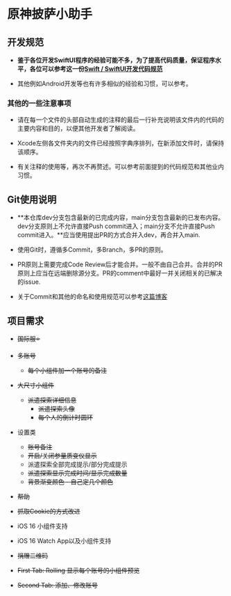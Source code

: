 # 原神披萨小助手

## 开发规范

- **鉴于各位开发SwiftUI程序的经验可能不多，为了提高代码质量，保证程序水平，各位可以参考这一份[Swift / SwiftUI开发代码规范](https://github.com/Bill-Haku/wiki/wiki/SwiftUI-Coding-Standards )**

- 其他例如Android开发等也有许多相似的经验和习惯，可以参考。

### 其他的一些注意事项

- 请在每一个文件的头部自动生成的注释的最后一行补充说明该文件内的代码的主要内容和目的，以便其他开发者了解阅读。

- Xcode左侧各文件夹内的文件已经按照字典序排列，在新添加文件时，请保持该顺序。

- 有关注释的使用等，再次不再赘述。可以参考前面提到的代码规范和其他业内习惯。

## Git使用说明

- **本仓库dev分支包含最新的已完成内容，main分支包含最新的已发布内容。dev分支原则上不允许直接Push commit进入；main分支不允许直接Push commit进入。**应当使用提出PR的方式合并入dev，再合并入main.

- 使用Git时，遵循多Commit，多Branch，多PR的原则。

- PR原则上需要完成Code Review后才能合并。一般不由自己合并。合并的PR原则上应当在远端删除源分支。PR的comment中最好一并关闭相关的已解决的issue.

- 关于Commit和其他的命名和使用规范可以参考[这篇博客](https://jaeger.itscoder.com/dev/2018/09/12/using-git-in-project.html )

## 项目需求

- ~~国际服⭐️~~

- ~~多账号~~
  - ~~每个小组件加一个账号的备注~~

- ~~大尺寸小组件~~
  - ~~派遣探索详细信息~~
    - ~~派遣探索头像~~
    - ~~每个人的倒计时圆环~~

- 设置类
  - ~~账号备注~~
  - ~~开启/关闭参量质变仪显示~~
  - 派遣探索全部完成提示/部分完成提示
  - ~~派遣探索显示完成时间/显示完成数量~~
  - ~~背景渐变颜色 - 自己定几个颜色~~

- ~~帮助~~

- ~~抓取Cookie的方式改进~~

- iOS 16 小组件支持

- iOS 16 Watch App以及小组件支持

- ~~捐赠二维码~~

- ~~First Tab: Rolling 显示每个账号的小组件预览~~

- ~~Second Tab: 添加、修改账号~~
